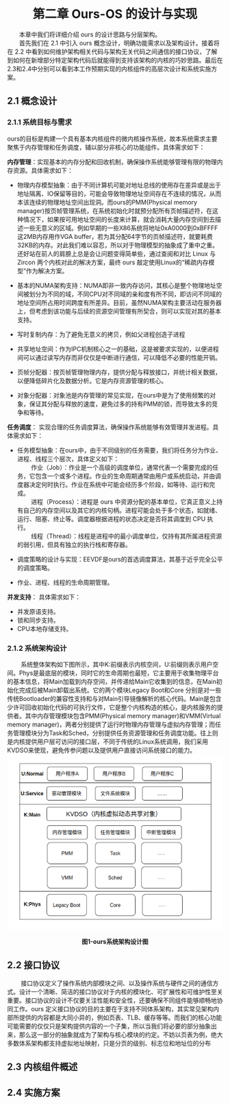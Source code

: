 # <center> 第二章 Ours-OS 的设计与实现
&emsp;&emsp;本章中我们将详细介绍 ours 的设计思路与分层架构。<br/>
&emsp;&emsp;首先我们在 2.1 中引入 ours 概念设计，明确功能需求以及架构设计。接着将在 2.2 中看到如何维护架构相关代码与架构无关代码之间通信的接口协议，了解到如何在新增部分特定架构代码后就能得到支持该架构的内核的巧妙思路。最后在2.3和2.4中分别可以看到本工作预期实现的内核组件的高层次设计和系统实施方案。
## 2.1 概念设计
### 2.1.1 系统目标与需求
ours的目标是构建一个具有基本内核组件的微内核操作系统，故本系统需求主要聚焦于内存管理和任务调度，辅以部分非核心的功能组件。具体需求如下：

**内存管理**：实现基本的内存分配和回收机制，确保操作系统能够管理有限的物理内存资源。具体需求如下：
* 物理内存模型抽象：由于不同计算机可能对地址总线的使用存在差异或是出于地址隔离、IO保留等目的，可能会导致物理地址空间存在不连续的情况，从而本该连续的物理地址空间出现洞。而ours的PMM(Physical memory manager)按页帧管理系统，在系统初始化时就预分配所有页帧描述符，在这种情况下，如果按可用地址空间的长度来计算，就会消耗大量内存空间到去描述一些无意义的区域。例如早期的一些X86系统将地址0xA0000到0xBFFFF这2MB内存用作VGA buffer，若为其分配64字节的页帧描述符，就要耗费32KB的内存。对此我们难以容忍，所以对于物理模型的抽象成了重中之重。还好站在前人的肩膀上总是会让问题变得简单些，通过查阅和对比 Linux 与 Zircon 两个内核对此的解决方案，最终 ours 敲定使用Linux的“稀疏内存模型”作为解决方案。

* 基本的NUMA架构支持：NUMA即非一致内存访问，其核心是整个物理地址空间被划分为不同的域，不同CPU对不同域的亲和度有所不同，即访问不同域的地址空间所占用时间跨度有所差异。目前，虽然NUMA架构主要活动在服务器上，但考虑到该功能与后续的资源空间管理有所契合，则可以实现对其的基本支持。

* 写时复制内存：为了避免无意义的拷贝，例如父进程创造子进程

* 共享地址空间：作为IPC机制核心之一的基础，这是被要求实现的，以便进程间可以通过读写内存而非仅仅是中断进行通信，可以降低不必要的性能开销。

* 页帧分配器：按页帧管理物理内存，提供分配与释放接口，并统计相关数据，以便降低碎片化及数据分析。它是内存资源管理的核心。

* 对象分配器：对象池是内存管理的常见实现，在ours中是为了使用频繁的对象，保证其分配与释放的速度，避免过多的持有PMM的锁，而导致太多的竞争和等待。

**任务调度**： 实现合理的任务调度算法，确保操作系统能够有效管理并发进程。具体需求如下：
* 任务模型抽象：在ours中，由于不同级别的任务需要，我们将任务分为作业、进程、线程三个层次，具体定义如下：<br/>&emsp;&emsp; 作业（Job）：作业是一个高级的调度单位，通常代表一个需要完成的任务，它包含一个或多个进程。作业的生命周期通常由用户或系统启动，并由调度器决定何时执行。作业在系统中可能会经历多个阶段，如等待、运行和完成。
<br/>&emsp;&emsp; 进程（Process）：进程是 ours 中资源分配的基本单位，它真正意义上持有自己的内存空间以及其它的内核句柄。进程可能会处于多个状态，如就绪、运行、阻塞、终止等。调度器根据进程的状态决定是否将其调度到 CPU 执行。
<br/>&emsp;&emsp; 线程（Thread）：线程是进程中的最小调度单位，仅持有其所属进程资源的弱引用，但具有独立的执行栈和寄存器。

* 调度策略的设计与实现：EEVDF是ours的首选调度算法，其基于近乎完全公平的调度策略。

* 作业、进程、线程的生命周期管理。

**并发支持**： 具体需求如下：
* 并发原语支持。
* 锁和同步支持。
* CPU本地存储支持。

### 2.1.2 系统架构设计
&emsp;&emsp; 系统整体架构如下图所示，其中K:前缀表示内核空间，U:前缀则表示用户空间。Phys是最底层的模块，同时它的生命周期也最短，它主要用于收集物理平台的基本信息，将Main加载到内存空间，并传递给Main它收集到的信息，在Main初始化完成后被Main卸载出系统。它的两个模块Legacy Boot和Core 分别是对一些传统Bootloader的兼容性支持和与对Main引导镜像解析的核心代码。Main是包含少许可回收初始化代码的可执行文件，它是整个内核构造的核心，是内核服务的提供者。其中内存管理模块包含PMM(Physical memory manager)和VMM(Virtual memory manager)，两者分别提供了运行时物理内存管理与虚拟内存管理；而任务管理模块分为Task和Sched，分别提供任务资源管理和任务调度功能。往上则是内核提供用户层可访问的接口层，不同于传统的Linux系统调用，我们采用KVDSO来使现，避免传参问题以及提供用户直接访问系统接口的能力。
<br/>
![2.1系统架构设计图](./Screenshot%20from%202025-02-26%2005-26-23.png) <br/>
**<center>图1-ours系统架构设计图</center>**

## 2.2 接口协议
&emsp;&emsp; 接口协议定义了操作系统内部模块之间、以及操作系统与硬件之间的通信方式。设计一个清晰、简洁的接口协议对于内核的模块化、可扩展性和可维护性至关重要。接口协议的设计不仅要关注性能和安全性，还要确保不同组件能够顺畅地协同工作。ours 定义接口协议的目的主要在于支持不同体系架构，其实常见架构内部所提供的内容都是大同小异的，例如页表、TLB、缓存等等。而我们的核心功能可能需要的仅仅只是架构提供内容的一个子集，所以当我们将必要的部分抽象出来，那么这一部分的抽象就成为了架构与核心模块的约定。不妨以页表为例，绝大多数体系架构都支持虚拟地址映射，只是分页的级别、标志位和地址位的分布


## 2.3 内核组件概述
## 2.4 实施方案